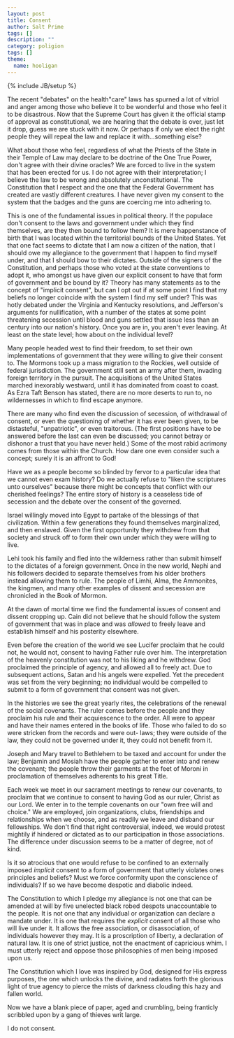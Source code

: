 ```yaml
---
layout: post
title: Consent
author: Salt Prime
tags: []
description: ""
category: poligion
tags: []
theme:
  name: hooligan
---
```

{% include JB/setup %}

The recent "debates" on the health"care" laws has spurned a lot of
vitriol and anger among those who believe it to be wonderful and those
who feel it to be disastrous.  Now that the Supreme Court has given it
the official stamp of approval as constitutional, we are hearing that
the debate is over, just let it drop, guess we are stuck with it now.
Or perhaps if only we elect the right people they will repeal the law
and replace it with...something else?

What about those who feel, regardless of what the Priests of the State
in their Temple of Law may declare to be doctrine of the One True
Power, don't agree with their divine oracles?  We are forced to live
in the system that has been erected for us.  I do not agree with their
interpretation; I believe the law to be wrong and absolutely
unconstitutional.  The Constitution that I respect and the one that
the Federal Government has created are vastly different creatures.  I
have never given my consent to the system that the badges and the guns
are coercing me into adhering to.

This is one of the fundamental issues in political theory.  If the
populace don't consent to the laws and government under which they
find themselves, are they then bound to follow them?  It is mere
happenstance of birth that I was located within the territorial bounds
of the United States.  Yet that one fact seems to dictate that I am
now a citizen of the nation, that I should owe my allegiance to the
government that I happen to find myself under, and that I should bow
to their dictates.  Outside of the signers of the Constitution, and
perhaps those who voted at the state conventions to adopt it, who
amongst us have given our explicit consent to have that form of
government and be bound by it?  Theory has many statements as to the
concept of "implicit consent", but can I opt out if at some point I
find that my beliefs no longer coincide with the system I find my self
under?  This was hotly debated under the Virginia and Kentucky
resolutions, and Jefferson's arguments for nullification, with a
number of the states at some point threatening secession until blood
and guns settled that issue less than an century into our nation's
history.  Once you are in, you aren't ever leaving.  At least on the
state level; how about on the individual level?

Many people headed west to find their freedom, to set their own
implementations of government that they were willing to give their
consent to.  The Mormons took up a mass migration to the Rockies, well
outside of federal jurisdiction.  The government still sent an army
after them, invading foreign territory in the pursuit.  The
acquisitions of the United States marched inexorably westward, until
it has dominated from coast to coast.  As Ezra Taft Benson has stated,
there are no more deserts to run to, no wildernesses in which to find
escape anymore.


There are many who find even the discussion of secession, of
withdrawal of consent, or even the questioning of whether it has ever
been given, to be distasteful, "unpatriotic", or even traitorous.
(The first positions have to be answered before the last can even be
discussed; you cannot betray or dishonor a trust that you have never
held.)  Some of the most rabid acrimony comes from those within the
Church.  How dare one even consider such a concept; surely it is an
affront to God!

Have we as a people become so blinded by fervor to a particular idea
that we cannot even exam history?  Do we actually refuse to "liken the
scriptures unto ourselves" because there might be concepts that
conflict with our cherished feelings?  The entire story of history is
a ceaseless tide of secession and the debate over the consent of the
governed.

Israel willingly moved into Egypt to partake of the blessings of that
civilization.  Within a few generations they found themselves
marginalized, and then enslaved.  Given the first opportunity they
withdrew from that society and struck off to form their own under
which they were willing to live.

Lehi took his family and fled into the wilderness rather than submit
himself to the dictates of a foreign government.  Once in the new
world, Nephi and his followers decided to separate themselves from his
older brothers instead allowing them to rule.  The people of Limhi,
Alma, the Ammonites, the kingmen, and many other examples of dissent
and secession are chronicled in the Book of Mormon.

At the dawn of mortal time we find the fundamental issues of consent
and dissent cropping up.  Cain did not believe that he should follow
the system of government that was in place and was _allowed_ to freely
leave and establish himself and his posterity elsewhere.

Even before the creation of the world we see Lucifer proclaim that he
could not, he would not, consent to having Father rule over him.  The
interpretation of the heavenly constitution was not to his liking and
he withdrew.  God proclaimed the principle of agency, and allowed all
to freely act.  Due to subsequent actions, Satan and his angels were
expelled.  Yet the precedent was set from the very beginning; no
individual would be compelled to submit to a form of government that
consent was not given.

In the histories we see the great yearly rites, the celebrations of
the renewal of the social covenants.  The ruler comes before the
people and they proclaim his rule and their acquiescence to the order.
All were to appear and have their names entered in the books of life.
Those who failed to do so were stricken from the records and were out-
laws; they were outside of the law, they could not be governed under
it, they could not benefit from it.

Joseph and Mary travel to Bethlehem to be taxed and account for under
the law;  Benjamin and Mosiah have the people gather to enter into and
renew the covenant; the people throw their garments at the feet of
Moroni in proclamation of themselves adherents to his great Title.

Each week we meet in our sacrament meetings to renew our covenants, to
proclaim that we continue to consent to having God as our ruler,
Christ as our Lord.  We enter in to the temple covenants on our "own
free will and choice."  We are employed, join organizations, clubs,
friendships and relationships when we choose, and as readily we leave
and disband our fellowships.  We don't find that right controversial,
indeed, we would protest mightily if hindered or dictated as to our
participation in those associations.  The difference under discussion
seems to be a matter of degree, not of kind.

Is it so atrocious that one would refuse to be confined to an
externally imposed _implicit_ consent to a form of government that
utterly violates ones principles and beliefs?  Must we force
conformity upon the conscience of individuals?  If so we have become
despotic and diabolic indeed.

The Constitution to which I pledge my allegiance is not one that can
be amended at will by five unelected black robed despots unaccountable
to the people.  It is not one that any individual or organization can
declare a mandate under.  It is one that requires the _explicit_
consent of all those who will live under it.  It allows the free
association, or disassociation, of individuals however they may.  It
is a proscription of liberty, a declaration of natural law.  It is one
of strict justice, not the enactment of capricious whim.  I must
utterly reject and oppose those philosophies of men being imposed upon
us.

The Constitution which I love was inspired by God, designed for His
express purposes, the one which unlocks the divine, and radiates forth
the glorious light of true agency to pierce the mists of darkness
clouding this hazy and fallen world.

Now we have a blank piece of paper, aged and crumbling, being
franticly scribbled upon by a gang of thieves writ large.

I do not consent.
